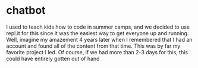 # chatbot
I used to teach kids how to code in summer camps, and we decided to use repl.it for this since it was the easiest way to get everyone up and running. Well, imagine my amazement 4 years later when I remembered that I had an account and found all of the content from that time. This was by far my favorite project I led. Of course, if we had more than 2-3 days for this, this could have entirely gotten out of hand 
